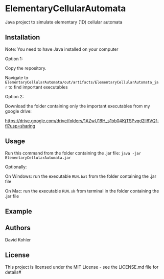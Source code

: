 # ElementaryCellularAutomata
Java project to simulate elementary (1D) cellular automata

## Installation
Note: You need to have Java installed on your computer


Option 1:

Copy the repository.

Navigate to `ElementaryCellularAutomata/out/artifacts/ElementaryCellularAutomata_jar` to find important executables



Option 2:

Download the folder containing only the important executables from my google drive:

https://drive.google.com/drive/folders/1AZwU18H_s1bb04KjTSPvqd2lI6VQf-fl?usp=sharing

## Usage
Run this command from the folder containing the .jar file: `java -jar ElementaryCellularAutomata.jar`



Optionally:

On Windows: run the executable `RUN.bat` from the folder containing the .jar file

On Mac: run the executable `RUN.sh` from terminal in the folder containing the .jar file
  
## Example


## Authors

David Kohler

## License

This project is licensed under the MIT License - see the LICENSE.md file for details# 
